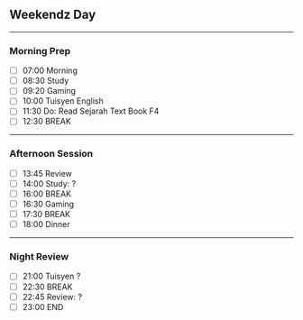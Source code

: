  ## Weekendz Day
---
### Morning Prep

- [ ] 07:00 Morning
- [ ] 08:30 Study
- [ ] 09:20 Gaming
- [ ] 10:00 Tuisyen English
- [ ] 11:30 Do: Read Sejarah Text Book F4
- [ ] 12:30 BREAK
---
### Afternoon Session

- [ ] 13:45 Review
- [ ] 14:00 Study: ?
- [ ] 16:00 BREAK
- [ ] 16:30 Gaming
- [ ] 17:30 BREAK
- [ ] 18:00 Dinner
---
### Night Review

- [ ] 21:00 Tuisyen ?
- [ ] 22:30 BREAK
- [ ] 22:45 Review: ?
- [ ] 23:00 END